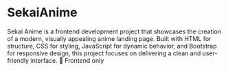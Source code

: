 # SekaiAnime
Sekai Anime is a frontend development project that showcases the creation of a modern, visually appealing anime landing page. Built with HTML for structure, CSS for styling, JavaScript for dynamic behavior, and Bootstrap for responsive design, this project focuses on delivering a clean and user-friendly interface.  🔧 Frontend only
